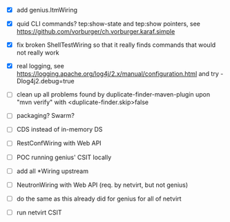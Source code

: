 
- [X] add genius.ItmWiring

- [X] quid CLI commands? tep:show-state and tep:show pointers, see https://github.com/vorburger/ch.vorburger.karaf.simple

- [X] fix broken ShellTestWiring so that it really finds commands that would not really work

- [X] real logging, see https://logging.apache.org/log4j/2.x/manual/configuration.html and try -Dlog4j2.debug=true

- [ ] clean up all problems found by duplicate-finder-maven-plugin upon "mvn verify" with <duplicate-finder.skip>false

- [ ] packaging?  Swarm?

- [ ] CDS instead of in-memory DS

- [ ] RestConfWiring with Web API

- [ ] POC running genius' CSIT locally

- [ ] add all *Wiring upstream

- [ ] NeutronWiring with Web API (req. by netvirt, but not genius)

- [ ] do the same as this already did for genius for all of netvirt

- [ ] run netvirt CSIT
